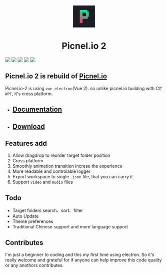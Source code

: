 <p align="center">
  <img src="https://github.com/Proladon/Picnel.io-2/blob/master/src/assets/icon/pic2.png" width="70" />
</p>

<h1 align="center">Picnel.io 2</h1>  

![](https://img.shields.io/github/stars/Proladon/Picnel.io-2?style=for-the-badge)
![](https://img.shields.io/github/downloads/Proladon/Picnel.io-2/total?color=orange&label=Download&style=for-the-badge)
![](https://img.shields.io/github/v/release/Proladon/Picnel.io-2?color=6BD089&include_prereleases&label=Version&style=for-the-badge)
![](https://img.shields.io/github/issues-raw/Proladon/Picnel.io-2?color=Yellow&style=for-the-badge)
![](https://img.shields.io/powershellgallery/p/DNS.1.1.1.1?color=skyblue&style=for-the-badge)

## Picnel.io 2 is rebuild of [Picnel.io](https://github.com/Proladon/Picnel.io)
Picnel.io-2 is using `vue-electron`(Vue 2). so unlike picnel.io building with C# `WPF`, it's cross platform.

- ## [Documentation](https://proladon.github.io/Picnel.io-2_Documentation/)  
- ## [Download](https://github.com/Proladon/Picnel.io-2/releases)  

<!-- ## Develop status: [Progress status](https://github.com/Proladon/Picnel.io-2/projects/1) -->

## Features add
1. Allow dragdrop to reorder target folder position
2. Cross platform
2. Smoothly animetion transition increse the experience
4. More readable and controlable logger
5. Export workspace to single `.json` file, that you can carry it
6. Support `video` and `Audio` files

## Todo
- Target folders search、sort、filter
- Auto Update
- Theme preferences
- Traditional Chinese support and more language support

## Contributes
I'm just a beginner to coding and this my first time using electron. So it's really welcome and grateful for if anyone can help improve this code quality or any anothors contributes.
